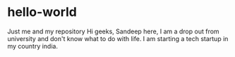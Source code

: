 # hello-world
Just me and my repository
Hi geeks, 
Sandeep here, I am a drop out from university and don't know what to do with life.
I am starting a tech startup in my country india.
